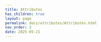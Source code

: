 ```yaml
---
title: Attributes
has_children: true
layout: page
permalink: docs/attributes/Attributes.html
nav_order: 3
date: 2025-05-21
---
```

